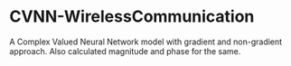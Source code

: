 # CVNN-WirelessCommunication
A Complex Valued Neural Network model with gradient and non-gradient approach. Also calculated magnitude and phase for the same.
